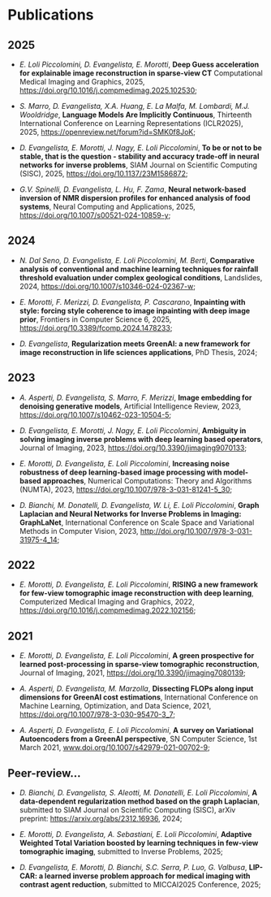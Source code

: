 # Publications


## 2025

- *E. Loli Piccolomini, D. Evangelista, E. Morotti*, **Deep Guess acceleration for explainable image reconstruction in sparse-view CT** Computational Medical Imaging and Graphics, 2025, https://doi.org/10.1016/j.compmedimag.2025.102530;    

- *S. Marro, D. Evangelista, X.A. Huang, E. La Malfa, M. Lombardi, M.J. Wooldridge*, **Language Models Are Implicitly Continuous**, Thirteenth International Conference on Learning Representations (ICLR2025), 2025, https://openreview.net/forum?id=SMK0f8JoK; 

- *D. Evangelista, E. Morotti, J. Nagy, E. Loli Piccolomini*, **To be or not to be stable, that is the question - stability and accuracy trade-off in neural networks for inverse problems**, SIAM Journal on Scientific Computing (SISC), 2025, https://doi.org/10.1137/23M1586872; 

- *G.V. Spinelli, D. Evangelista, L. Hu, F. Zama*, **Neural network-based inversion of NMR dispersion profiles for enhanced analysis of food systems**, Neural Computing and Applications, 2025, https://doi.org/10.1007/s00521-024-10859-y; 



## 2024

- *N. Dal Seno, D. Evangelista, E. Loli Piccolomini, M. Berti*, **Comparative analysis of conventional and machine learning techniques for rainfall threshold evaluation under complex geological conditions**, Landslides, 2024, https://doi.org/10.1007/s10346-024-02367-w; 

- *E. Morotti, F. Merizzi, D. Evangelista, P. Cascarano*, **Inpainting with style: forcing style coherence to image inpainting with deep image prior**, Frontiers in Computer Science 6, 2025, https://doi.org/10.3389/fcomp.2024.1478233; 

- *D. Evangelista*, **Regularization meets GreenAI: a new framework for image reconstruction in life sciences applications**, PhD Thesis, 2024; 



## 2023

- *A. Asperti, D. Evangelista, S. Marro, F. Merizzi*, **Image embedding for denoising generative models**, Artificial Intelligence Review, 2023, https://doi.org/10.1007/s10462-023-10504-5; 

- *D. Evangelista, E. Morotti, J. Nagy, E. Loli Piccolomini*, **Ambiguity in solving imaging inverse problems with deep learning based operators**, Journal of Imaging, 2023, https://doi.org/10.3390/jimaging9070133; 

- *E. Morotti, D. Evangelista, E. Loli Piccolomini*, **Increasing noise robustness of deep learning-based image processing with model-based approaches**, Numerical Computations: Theory and Algorithms (NUMTA), 2023, https://doi.org/10.1007/978-3-031-81241-5_30; 

- *D. Bianchi, M. Donatelli, D. Evangelista, W. Li, E. Loli Piccolomini*, **Graph Laplacian and Neural Networks for Inverse Problems in Imaging: GraphLaNet**, International Conference on Scale Space and Variational Methods in Computer Vision, 2023, http://doi.org/10.1007/978-3-031-31975-4_14; 



## 2022

- *E. Morotti, D. Evangelista, E. Loli Piccolomini*, **RISING a new framework for few-view tomographic image reconstruction with deep learning**, Computerized Medical Imaging and Graphics, 2022, https://doi.org/10.1016/j.compmedimag.2022.102156; 



## 2021

- *E. Morotti, D. Evangelista, E. Loli Piccolomini*, **A green prospective for learned post-processing in sparse-view tomographic reconstruction**, Journal of Imaging, 2021, https://doi.org/10.3390/jimaging7080139; 

- *A. Asperti, D. Evangelista, M. Marzolla*, **Dissecting FLOPs along input dimensions for GreenAI cost estimations**, International Conference on Machine Learning, Optimization, and Data Science, 2021, https://doi.org/10.1007/978-3-030-95470-3_7; 

- *A. Asperti, D. Evangelista, E. Loli Piccolomini*, **A survey on Variational Autoencoders from a GreenAI perspective**, SN Computer Science, 1st March 2021, www.doi.org/10.1007/s42979-021-00702-9; 



## Peer-review...

- *D. Bianchi, D. Evangelista, S. Aleotti, M. Donatelli, E. Loli Piccolomini*, **A data-dependent regularization method based on the graph Laplacian**, submitted to SIAM Journal on Scientific Computing (SISC), arXiv preprint: https://arxiv.org/abs/2312.16936, 2024; 

- *E. Morotti, D. Evangelista, A. Sebastiani, E. Loli Piccolomini*, **Adaptive Weighted Total Variation boosted by learning techniques in few-view tomographic imaging**, submitted to Inverse Problems, 2025; 


- *D. Evangelista, E. Morotti, D. Bianchi, S.C. Serra, P. Luo, G. Valbusa*, **LIP-CAR: a learned inverse problem approach for medical imaging with contrast agent reduction**, submitted to MICCAI2025 Conference, 2025;    

